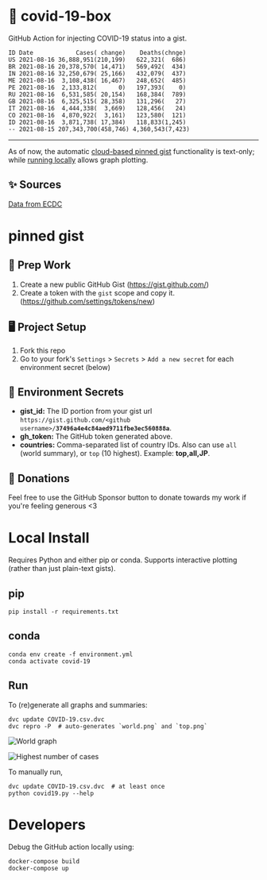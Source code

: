# 🏥 covid-19-box

GitHub Action for injecting COVID-19 status into a gist.

```
ID Date            Cases( change)    Deaths(chnge)
US 2021-08-16 36,888,951(210,199)   622,321(  686)
BR 2021-08-16 20,378,570( 14,471)   569,492(  434)
IN 2021-08-16 32,250,679( 25,166)   432,079(  437)
ME 2021-08-16  3,108,438( 16,467)   248,652(  485)
PE 2021-08-16  2,133,812(      0)   197,393(    0)
RU 2021-08-16  6,531,585( 20,154)   168,384(  789)
GB 2021-08-16  6,325,515( 28,358)   131,296(   27)
IT 2021-08-16  4,444,338(  3,669)   128,456(   24)
CO 2021-08-16  4,870,922(  3,161)   123,580(  121)
ID 2021-08-16  3,871,738( 17,384)   118,833(1,245)
-- 2021-08-15 207,343,700(458,746) 4,360,543(7,423)
```

---

As of now, the automatic [cloud-based pinned gist](#pinned-gist) functionality is text-only;
while [running locally](#local-install) allows graph plotting.

## ✨ Sources

[Data from ECDC](https://www.ecdc.europa.eu/en/publications-data/download-todays-data-geographic-distribution-covid-19-cases-worldwide)

# pinned gist

## 🎒 Prep Work
1. Create a new public GitHub Gist (https://gist.github.com/)
1. Create a token with the `gist` scope and copy it. (https://github.com/settings/tokens/new)

## 🖥 Project Setup
1. Fork this repo
1. Go to your fork's `Settings` > `Secrets` > `Add a new secret` for each environment secret (below)

## 🤫 Environment Secrets
- **gist_id:** The ID portion from your gist url `https://gist.github.com/<github username>/`**`37496a4e4c84aed9711fbe3ec560888a`**.
- **gh_token:** The GitHub token generated above.
- **countries:** Comma-separated list of country IDs. Also can use `all` (world summary), or `top` (10 highest). Example: **top,all,JP**.

## 💸 Donations

Feel free to use the GitHub Sponsor button to donate towards my work if you're feeling generous <3

# Local Install

Requires Python and either pip or conda. Supports interactive plotting (rather than just plain-text gists).

## pip

```
pip install -r requirements.txt
```

## conda

```
conda env create -f environment.yml
conda activate covid-19
```

## Run

To (re)generate all graphs and summaries:

```
dvc update COVID-19.csv.dvc
dvc repro -P  # auto-generates `world.png` and `top.png`
```

![World graph](world.png)

![Highest number of cases](top.png)

To manually run,

```
dvc update COVID-19.csv.dvc  # at least once
python covid19.py --help
```

# Developers

Debug the GitHub action locally using:

```
docker-compose build
docker-compose up
```
